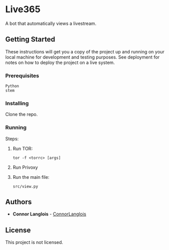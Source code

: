 # Live365

A bot that automatically views a livestream.

## Getting Started

These instructions will get you a copy of the project up and running on your local machine for development and testing purposes. See deployment for notes on how to deploy the project on a live system.

### Prerequisites

```
Python
stem
```

### Installing

Clone the repo.

### Running

Steps:

1. Run TOR:

	```
	tor -f <torrc> [args]
	```

2. Run Privoxy

3. Run the main file:

	```
	src/view.py
	```

## Authors

* **Connor Langlois** - [ConnorLanglois](https://github.com/ConnorLanglois)

## License

This project is not licensed.
